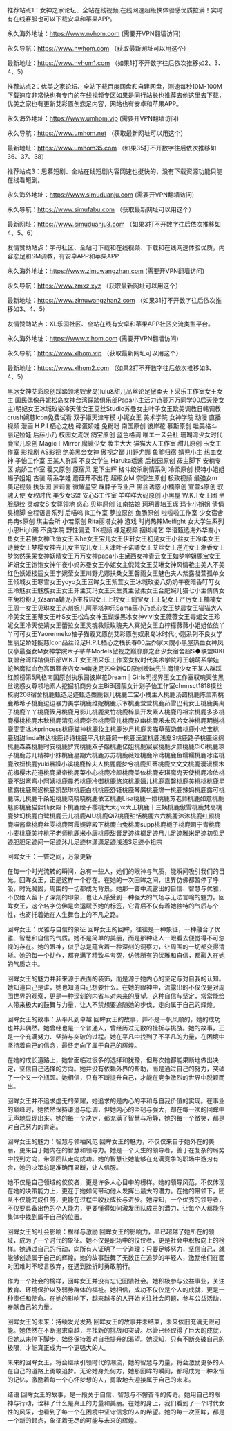 推荐站点1：女神之家论坛、全站在线视频,在线网速超级快体验感优质拉满！实时有在线客服也可以下载安卓和苹果APP。

永久海外地址：https://www.nvhom.com (需要开VPN翻墙访问)

永久导航：https://www.nwhom.com （获取最新网址可以用这个）

最新地址：https://www.nvhom1.com （如果1打不开数字往后依次推移如2、3、4、5）

推荐站点2：优美之家论坛、全站下载百度网盘和自建网盘，测速每秒10M-100M下载速度非常快也有专门的在线视频专区如果是同行站长也推荐去他这里去下载，优美之家也有更新艾彩原创恋足内容，网站也有安卓和苹果APP。

永久海外地址：https://www.umhom.vip (需要开VPN翻墙访问)

永久导航：https://www.umhom.net （获取最新网址可以用这个）

最新地址：https://www.umhom35.com （如果35打不开数字往后依次推移如36、37、38）

推荐站点3：思慕短剧、全站在线短剧内容网速也挺快的，没有下载资源功能只能在线看短剧。

永久海外地址：https://www.simuduanju.com (需要开VPN翻墙访问)

永久导航：https://www.simufabu.com （获取最新网址可以用这个）

最新网址：https://www.simuduanju3.com （如果3打不开数字往后依次推移如4、5、6）

友情赞助站点：字母社区、全站可下载和在线视频、下载和在线网速体验优质，内容恋足和SM调教，有安卓APP和苹果APP

永久海外地址：https://www.zimuwangzhan.com (需要开VPN翻墙访问)

永久导航：https://www.zmxz.xyz （获取最新网址可以用这个）

最新地址：https://www.zimuwangzhan2.com （如果31打不开数字往后依次推移如3、4、5）

友情赞助站点：XL乐园社区、全站在线有安卓和苹果APP社区交流类型平台。

永久海外地址：https://www.xlhom.com (需要开VPN翻墙访问)

永久导航：https://www.xlhom.vip （获取最新网址可以用这个）

最新地址：https://www.xlhom2.com （如果2打不开数字往后依次推移如3、4、5）

黑冰女神艾彩原创踩踏领地奴隶岛)lulu&甜儿品丝论足傲柔天下采乐工作室女王女主 国民偶像丹妮松岛女神台湾踩踏俱乐部Papa小主活力诗蔓万万同学00后天使女主)明妃女王冰城玫姿冷天使女王艾丝Studio苏曼女主叶子女王欧美调教日韩调教crush婉慈Icon免费试看 双子姬天津车模 小妮女王 美术学院 女神学院 动漫 直播视频 漫画 H.P.L栖心之栈 碎蛋娇娃 兔粉粉 南国原创 彼岸花 慕斯原创 唯美格斗 丽足娇娃 后蕬小乃 校园女流氓 鸽宝原创 蓝色格调 唯エース会社 珊瑚湾少女时代 鹿宝儿原创 Magic︱Mirror 魔镜少女 妆主大大 猫猫大人工作室 甜儿原创 玉女工作室 影视剧 AS影视 绝美黑金女神 傲视之巅 川野尤娜 鱼爹归宿 婧児小主 热血女神 子怡工作室 王某人群踩 不良女学生 Haruka瑶酱 后校园原创 莜主脚下 安楠专区 病娇工作室 羲又原创 原宿风 足下生辉 格斗绞杀剧情系列 冷柔原创 模特小姐姐 蝎子姐姐 古装 萌系学娃 蘑菇开不出花 超级女M 奈奈生原创 极致视频 最強女m 美足视频 执乐园 萝莉酱 微耀星空 踩脖子专业户 黑丝诱惑 小楠原创 宣萱s原创 驭魂天使 女权时代 美少女S盟 安心S工作室 羊咩咩大码原创 小黑屋 W.K.T女王团 坐脸腿绞 灵魂女S 女尊领地 惑心 贝琳原创 江南姑娘 珂玥香培玉琢 玛卡小姐姐 倩倩臭棉脚 全程语言系列 后喵呜 jk工作室 萝拉原创 鱼肠原创 啦啦啦工作室 少女宿舍 冉冉s原创 琪主会所 小若原创 Rita丽塔女神 游戏 时尚热辣Meifight 女大学生系列 小思High踢 不良学院 野性偏爱 TK视频 裸足视频 捆绑绳艺 华语甄选海外华裔小鱼女王若依女神飞鱼女王禾he女王宝儿女王伊轩女王初见女王小丝女王冷柔女王诗蔓女王梦樱女神卉儿女主宠儿女王天津叶子诺曦女王艾丝女王逆光女王湘香女王梦悠然呆呆女神妖晴女王万万女神papa小主黛西女神青云女王如梦学姐鹿宝女王妍妍女王饱饱女神午夜小妈苏曼女王小妮女主倪梵女王艾琳女神风情艳主美人不美红色妖姬楼遥女王宇婉莹女王川野尤娜扶桑女王馨雨女王魅色夫人紫露凝萱孤单女王倾城女王寒雪女王yoyo女王回眸女王紫萱女王冰城玫姿八奶奶午夜暗香叮叮女王冷魅女王魅族女王女王菲主艾玛女王天生贵主傲柔女王合肥婉儿猫七小主倩倩女主兔粉粉无双sama婧児小主校园女王上校女王鸽宝女王王妃女王严厉女王楠楠女王周一女王贝琳女王苏州婉儿阿丽塔神乐Sama蕬小乃惑心女王梦晨女王猫猫大人冷美女王圣蒂女王叶S女王松岛女神玉蝴蝶黑冰女神vivi女王薇薇女王毒蝎女王珍妮女王冷天使婧女王蕾拉女王灵魂救赎玫瑰夫人冥妃女王血柠檬薇薇小姐姐依依丫丫可可女王Yaorenneko柚子猫羲又原创艾彩原创奴隶岛冰时代小刚系列不良女学生丽足娇娃婉慈Icon品丝论足H.P.L栖心之栈长春00后乔家大院小黑屋热血女神凤仪亭最强女M女神学院木子芊芊Models傲视之巅靡靡之音少女宿舍超S◆联盟KIKI联盟台湾踩踏俱乐部W.K.T 女王团采乐工作室女权时代美术学院叮王朝萌系学娃蛇煞魔狱血色高跟鞋夜店女神幽迷足艺全新QD原创暧昧先生魔镜少女王某人群踩红颜榜第5风格南国原创执乐园彼岸花Dream｜Girls明视界玉女工作室驭魂天使黑丝诱惑女尊领地素人挖掘机商务女主BiBi团靓女计划子怡工作室chnnsct1818摸丝校尉208宿舍桃鹿甄选足迹甄选麋鹿银儿桃鹿二宝小拽主人桃鹿汤圆桃鹿陈莹斯桃鹿希希子桃鹿逗逗暴力美学桃鹿维妮桃鹿乐爷桃鹿萱萱桃鹿茹雪巴莉女王桃鹿美离子桃鹿丫丫桃鹿筱月桃鹿月影儿桃鹿灵竹桃鹿梓晨开发素人桃鹿丹祖宗桃鹿多多桃鹿樱桃桃鹿木秋桃鹿清见桃鹿奈奈桃鹿雪儿桃鹿玖幽桃鹿禾未风吟女神桃鹿玥樾桃鹿雯雯冰冰princess桃鹿猫神桃鹿妆主桃鹿汐月桃鹿灵猫草莓奶昔桃鹿小哈宝桃鹿甜甜linda琳达桃鹿诗诗桃鹿平凡桃鹿简一桃鹿沅芷桃鹿浅夏S桃鹿路子桃鹿绵绵桃鹿森森桃鹿时安桃鹿罗宾桃鹿双子姬桃鹿亿姐桃鹿宸宸桃鹿夕颜桃鹿CiCi桃鹿凉子桃鹿苏儿精神小妹桃鹿星期六桃鹿苏苏桃鹿薇娅桃鹿冷鸢桃鹿鱼糯糯桃鹿冰诺桃鹿欣妍桃鹿yuki暴躁小溪桃鹿梓夫人桃鹿鹿梦兮桃鹿贝蒂桃鹿文文文桃鹿漫漫樱木花椒樱木花道桃鹿黛帝桃鹿菜小心桃鹿冷颜桃鹿美依桃鹿安琪魔鬼天使桃鹿冷依桃鹿不甜弯弯小阿姨桃鹿晨希桃鹿冷御桃鹿悠悠桃鹿婳儿桃鹿嘉馨桃鹿美桃桃桃鹿星黛露桃鹿鸳迟桃鹿凯瑟琳桃鹿白桃桃鹿舒钰桃鹿琴魔桃鹿燃一桃鹿辣妈桃鹿露可桃鹿琛儿桃鹿千条姐桃鹿晓晓晓桃鹿依艺桃鹿Lisa桃鹿一嬛桃鹿苏老师桃鹿如意桃鹿魅影桃鹿猫熙仙女殿下桃鹿绘子樱桃大大小x大王桃鹿十三姨桃鹿傲雪桃鹿梵高桃鹿梦幻桃鹿白鹭桃鹿云儿桃鹿AIU桃鹿Qi7桃鹿甜恬桃鹿六六桃鹿沐沐桃鹿红颜桃鹿喵酱紫桃鹿丝雯桃鹿阿霞婉婷殿下桃鹿白兔桃鹿supp桃鹿栀子桃鹿司宁青桃鹿小麦桃鹿美柠桃子老师桃鹿米小唐桃鹿甜音足迹槟榔足迹月儿足迹雅米足迹初见足迹胆胆足迹间一足迹沐儿足迹林潇潇足迹浅浅S足迹小祖宗



回眸女王：一瞥之间，万象更新

在每一个时光流转的瞬间，总有一些人，她们的眼神与气质，能瞬间吸引我们的目光。回眸女王，正是这样一个存在。在她的一次回眸之间，世界仿佛都暂停了呼吸，时光凝固，周围的一切都成为背景。她那一瞥中流露出的自信、智慧与优雅，不仅给人留下了深刻的印象，也让人感受到一种强大的气场与无法言喻的魅力。回眸女王，这个名字仿佛是命运赋予她的标签，它背后不仅有着她独特的气质与个性，也寄托着她在人生舞台上的不凡之路。

回眸女王：优雅与自信的象征
回眸女王的回眸，往往是一种象征，一种融合了优雅、智慧和自信的气质。她不是简单的美丽，而是那种让人一眼看去便觉得不可忽视的存在。她的眼神，似乎总是蕴含着一种深刻的洞察力，让周围的一切都变得清晰。她的每一个动作，都充满了精致与考究，仿佛所有的优雅和自信，都融入在她的气质之中。

回眸女王的魅力并非来源于表面的装饰，而是源于她内心的坚定与对自我的认知。她知道自己是谁，她也知道自己想要什么。在她的眼神中，流露出的不仅仅是对周围世界的观察，更是一种深刻的内省与对未来的展望。这种自信与坚定，常常能给人带来极大的鼓舞与力量，让人不禁想要追随她的步伐，走向属于自己的辉煌。

回眸女王的故事：从平凡到卓越
回眸女王的故事，并不是一帆风顺的，她的成功也并非偶然。她曾经也是一个普通人，曾经历过无数的挫折与挑战。她的故事，正是一个充满努力、坚持与突破的过程。她在平凡中找到了不平凡的力量，在困境中坚持着自己的信念，最终走向了属于自己的辉煌。

在她的成长道路上，她曾面临过很多的选择和犹豫，但每次她都能果断地做出决定，坚信自己选择的方向。她并没有依赖外界的帮助，而是通过自己的努力，突破了一个又一个瓶颈。她相信，只有不断提升自己，才能在竞争激烈的世界中脱颖而出。

回眸女王并不追求虚无的荣耀，她追求的是内心的平和与自我价值的实现。在事业的巅峰时，她依然保持谦逊与低调，但她内心的坚韧与强大，却在每一次的回眸中无声地显现出来。她的每一个决定，都充满了智慧与冷静，她的每一个微笑，都是对自己努力的肯定。

回眸女王的魅力：智慧与领袖风范
回眸女王的魅力，不仅仅来自于她外在的美丽，更来自于她内在的智慧和领导力。她是一个天生的领导者，善于在复杂的局势中找到方向，带领团队走向成功。她的智慧让她能够在充满竞争的职场中游刃有余，她的决策总是准确而果断，让人信服。

她不仅是自己领域的佼佼者，更是许多人心目中的榜样。她的领导风范，不仅体现在她的决策能力上，更在于她如何带动他人发挥出最大的潜力。在她的带领下，团队不仅能完成任务，更能在过程中收获成长与进步。她深知，一个优秀的领导者，不仅要具备出色的个人能力，更要懂得如何激发团队成员的潜力，让每个人都能在集体中找到属于自己的位置。

回眸女王的社会影响：榜样与激励
回眸女王的影响力，早已超越了她所在的领域，成为了一个时代的象征。她不仅是职场中的佼佼者，更是社会中积极向上的榜样。她通过自己的行动，向所有人证明了一个道理：只要足够努力，坚信自己，就能够创造属于自己的辉煌。她的故事鼓舞了无数正在追梦的年轻人，激励他们在面对困难时不轻言放弃，在遇到挫折时勇敢前行。

作为一个社会的榜样，回眸女王并没有忘记回馈社会。她积极参与公益事业，关注教育、环境保护以及弱势群体的福祉。她相信，成功不仅仅是个人的成就，更是一种责任和使命。在她的影响下，越来越多的人开始关注社会问题，参与公益活动，奉献自己的力量。

回眸女王的未来：持续发光发热
回眸女王的故事并未结束，未来依旧充满无限可能。她依然在不断追求卓越，寻找新的挑战和突破。尽管已经取得了巨大的成就，但她从未停下脚步，始终保持着对自我提升的渴望。她深知，只有不断突破自己的极限，才能真正成为一个更强大的人。

未来的回眸女王，将会继续引领时代的潮流，她的智慧与力量，将会激励更多的人在自己的道路上勇敢追梦。无论她身处何方，她那回眸的瞬间，都将成为一种永恒的记忆，激励着每一个心怀梦想的人，勇敢地去迎接属于自己的未来。

结语
回眸女王的故事，是一段关于自信、智慧与不懈奋斗的传奇。她用自己的眼神与行动，诠释了什么是真正的力量和美丽。在她的身上，我们看到了一个时代女性的风采，也看到了每一个在困境中坚守信念的人的希望。她的每一次回眸，都是一个新的起点，象征着无尽的可能与未来的辉煌。
